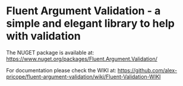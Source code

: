 # Fluent Argument Validation - a simple and elegant library to help with validation

The NUGET package is available at: https://www.nuget.org/packages/Fluent.Argument.Validation/ 

For documentation please check the WIKI at: https://github.com/alex-pricope/fluent-argument-validation/wiki/Fluent-Validation-WIKI


 



